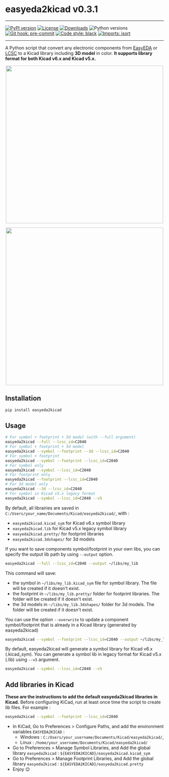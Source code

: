 # easyeda2kicad v0.3.1

_________________
[![PyPI version](https://badge.fury.io/py/easyeda2kicad.svg)](https://badge.fury.io/py/easyeda2kicad)
[![License](https://img.shields.io/github/license/upesy/easyeda2kicad.py.svg)](https://pypi.org/project/isort/)
[![Downloads](https://pepy.tech/badge/easyeda2kicad)](https://pepy.tech/project/easyeda2kicad)
![Python versions](https://img.shields.io/pypi/pyversions/easyeda2kicad.svg)
[![Git hook: pre-commit](https://img.shields.io/badge/pre--commit-enabled-brightgreen?logo=pre-commit&logoColor=white)](https://github.com/pre-commit/pre-commit)
[![Code style: black](https://img.shields.io/badge/code%20style-black-000000.svg)](https://github.com/psf/black)
[![Imports: isort](https://img.shields.io/badge/%20imports-isort-%231674b1?style=flat&labelColor=ef8336)](https://pycqa.github.io/isort/)
_________________


A Python script that convert any electronic components from [EasyEDA](https://easyeda.com/) or [LCSC](https://www.lcsc.com/) to a Kicad library including **3D model** in color. **It supports library format for both Kicad v6.x and Kicad v5.x.**

<p align="center">
  <img src="https://raw.githubusercontent.com/uPesy/easyeda2kicad.py/master/ressources/demo_symbol.png" width="500">
</p>
<div align="center">
  <img src="https://raw.githubusercontent.com/uPesy/easyeda2kicad.py/master/ressources/demo_footprint.png" width="500">
</div>


## Installation

```bash
pip install easyeda2kicad
```

## Usage

```bash
# For symbol + footprint + 3d model (with --full argument)
easyeda2kicad --full --lcsc_id=C2040
# For symbol + footprint + 3d model
easyeda2kicad --symbol --footprint --3d --lcsc_id=C2040
# For symbol + footprint
easyeda2kicad --symbol --footprint --lcsc_id=C2040
# For symbol only
easyeda2kicad --symbol --lcsc_id=C2040
# For footprint only
easyeda2kicad --footprint --lcsc_id=C2040
# For 3d model only
easyeda2kicad --3d --lcsc_id=C2040
# For symbol in Kicad v5.x legacy format
easyeda2kicad --symbol --lcsc_id=C2040 --v5
```

By default, all librairies are saved in `C:/Users/your_name/Documents/Kicad/easyeda2kicad/`, with :
- `easyeda2kicad.kicad_sym` for Kicad v6.x symbol library
- `easyeda2kicad.lib` for Kicad v5.x legacy symbol library
- `easyeda2kicad.pretty/` for footprint libraries
- `easyeda2kicad.3dshapes/` for 3d models

If you want to save components symbol/footprint in your own libs, you can specify the output lib path by using `--output` option.

```bash
easyeda2kicad --full --lcsc_id=C2040 --output ~/libs/my_lib
```

This command will save:
- the symbol in `~/libs/my_lib.kicad_sym` file for symbol library. The file will be created if it doesn't exist.
- the footprint in `~/libs/my_lib.pretty/` folder for footprint libraries. The folder will be created if it doesn't exist.
- the 3d models in `~/libs/my_lib.3dshapes/` folder for 3d models. The folder will be created if it doesn't exist.

You can use the option `--overwrite` to update a component symbol/footprint that is already in a Kicad library (generated by easyeda2kicad)

```bash
easyeda2kicad --symbol --footprint --lcsc_id=C2040 --output ~/libs/my_lib --overwrite
```

By default, easyeda2kicad will generate a symbol library for Kicad v6.x (.kicad_sym). You can generate a symbol lib in legacy format for Kicad v5.x (.lib) using `--v5` argument.

```bash
easyeda2kicad --symbol --lcsc_id=C2040 --v5
```

## Add libraries in Kicad

**These are the instructions to add the default easyeda2kicad libraries in Kicad.**
Before configuring KiCad, run at least once time the script to create lib files. For example :

```bash
easyeda2kicad --symbol --footprint --lcsc_id=C2040
```

- In KiCad, Go to Preferences > Configure Paths, and add the environment variables `EASYEDA2KICAD` :
  - Windows : `C:/Users/your_username/Documents/Kicad/easyeda2kicad/`,
  - Linux : `/home/your_username/Documents/Kicad/easyeda2kicad/`
- Go to Preferences > Manage Symbol Libraries, and Add the global library `easyeda2kicad` : `${EASYEDA2KICAD}/easyeda2kicad.kicad_sym`
- Go to Preferences > Manage Footprint Libraries, and Add the global library `easyeda2kicad` : `${EASYEDA2KICAD}/easyeda2kicad.pretty`
- Enjoy :wink:
